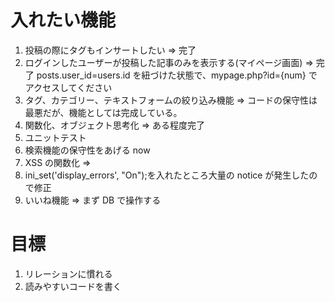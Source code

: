 # 入れたい機能

1. 投稿の際にタグもインサートしたい => 完了
2. ログインしたユーザーが投稿した記事のみを表示する(マイページ画面) => 完了 posts.user_id=users.id を紐づけた状態で、mypage.php?id={num} でアクセスしてください
3. タグ、カテゴリー、テキストフォームの絞り込み機能 => コードの保守性は最悪だが、機能としては完成している。
4. 関数化、オブジェクト思考化 => ある程度完了
5. ユニットテスト
6. 検索機能の保守性をあげる now
7. XSS の関数化 =>
8. ini_set('display_errors', "On");を入れたところ大量の notice が発生したので修正
9. いいね機能 => まず DB で操作する

# 目標

1. リレーションに慣れる
2. 読みやすいコードを書く

